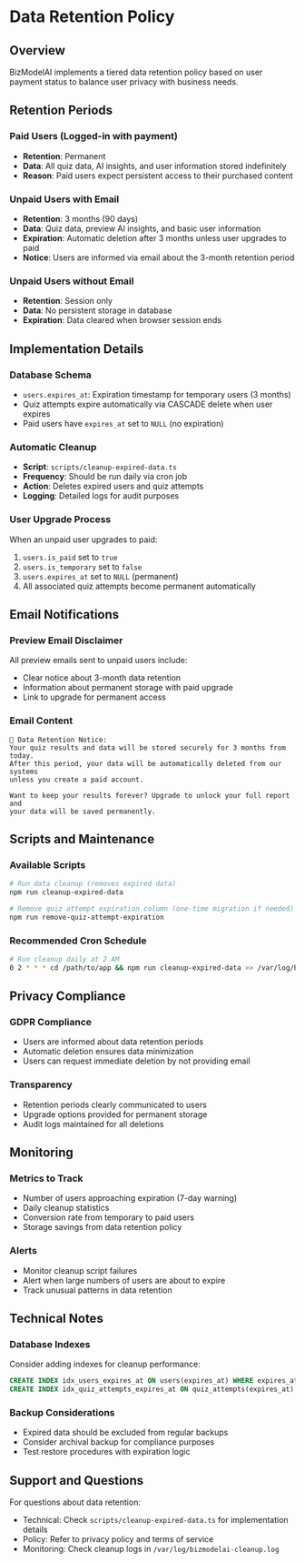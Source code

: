 # Data Retention Policy

## Overview

BizModelAI implements a tiered data retention policy based on user payment status to balance user privacy with business needs.

## Retention Periods

### Paid Users (Logged-in with payment)

- **Retention**: Permanent
- **Data**: All quiz data, AI insights, and user information stored indefinitely
- **Reason**: Paid users expect persistent access to their purchased content

### Unpaid Users with Email

- **Retention**: 3 months (90 days)
- **Data**: Quiz data, preview AI insights, and basic user information
- **Expiration**: Automatic deletion after 3 months unless user upgrades to paid
- **Notice**: Users are informed via email about the 3-month retention period

### Unpaid Users without Email

- **Retention**: Session only
- **Data**: No persistent storage in database
- **Expiration**: Data cleared when browser session ends

## Implementation Details

### Database Schema

- `users.expires_at`: Expiration timestamp for temporary users (3 months)
- Quiz attempts expire automatically via CASCADE delete when user expires
- Paid users have `expires_at` set to `NULL` (no expiration)

### Automatic Cleanup

- **Script**: `scripts/cleanup-expired-data.ts`
- **Frequency**: Should be run daily via cron job
- **Action**: Deletes expired users and quiz attempts
- **Logging**: Detailed logs for audit purposes

### User Upgrade Process

When an unpaid user upgrades to paid:

1. `users.is_paid` set to `true`
2. `users.is_temporary` set to `false`
3. `users.expires_at` set to `NULL` (permanent)
4. All associated quiz attempts become permanent automatically

## Email Notifications

### Preview Email Disclaimer

All preview emails sent to unpaid users include:

- Clear notice about 3-month data retention
- Information about permanent storage with paid upgrade
- Link to upgrade for permanent access

### Email Content

```
📅 Data Retention Notice:
Your quiz results and data will be stored securely for 3 months from today.
After this period, your data will be automatically deleted from our systems
unless you create a paid account.

Want to keep your results forever? Upgrade to unlock your full report and
your data will be saved permanently.
```

## Scripts and Maintenance

### Available Scripts

```bash
# Run data cleanup (removes expired data)
npm run cleanup-expired-data

# Remove quiz attempt expiration column (one-time migration if needed)
npm run remove-quiz-attempt-expiration
```

### Recommended Cron Schedule

```bash
# Run cleanup daily at 2 AM
0 2 * * * cd /path/to/app && npm run cleanup-expired-data >> /var/log/bizmodelai-cleanup.log 2>&1
```

## Privacy Compliance

### GDPR Compliance

- Users are informed about data retention periods
- Automatic deletion ensures data minimization
- Users can request immediate deletion by not providing email

### Transparency

- Retention periods clearly communicated to users
- Upgrade options provided for permanent storage
- Audit logs maintained for all deletions

## Monitoring

### Metrics to Track

- Number of users approaching expiration (7-day warning)
- Daily cleanup statistics
- Conversion rate from temporary to paid users
- Storage savings from data retention policy

### Alerts

- Monitor cleanup script failures
- Alert when large numbers of users are about to expire
- Track unusual patterns in data retention

## Technical Notes

### Database Indexes

Consider adding indexes for cleanup performance:

```sql
CREATE INDEX idx_users_expires_at ON users(expires_at) WHERE expires_at IS NOT NULL;
CREATE INDEX idx_quiz_attempts_expires_at ON quiz_attempts(expires_at) WHERE expires_at IS NOT NULL;
```

### Backup Considerations

- Expired data should be excluded from regular backups
- Consider archival backup for compliance purposes
- Test restore procedures with expiration logic

## Support and Questions

For questions about data retention:

- Technical: Check `scripts/cleanup-expired-data.ts` for implementation details
- Policy: Refer to privacy policy and terms of service
- Monitoring: Check cleanup logs in `/var/log/bizmodelai-cleanup.log`
